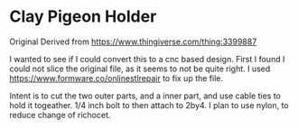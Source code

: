# Clay Pigeon Holder

Original Derived from https://www.thingiverse.com/thing:3399887

I wanted to see if I could convert this to a cnc based design. First I found I could not slice the original file,
as it seems to not be quite right. I used https://www.formware.co/onlinestlrepair to fix up the file.

Intent is to cut the two outer parts, and a inner part, and use cable ties to hold it togeather.
1/4 inch bolt to then attach to 2by4. I plan to use nylon, to reduce change of richocet.



